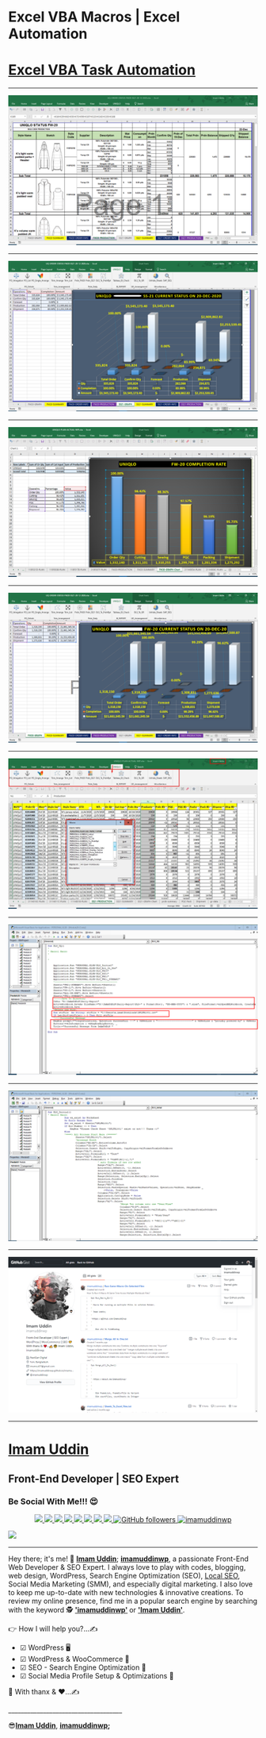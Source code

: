 # Excel VBA Macros | Excel Automation
<h1><a href="https://drive.google.com/file/d/1jyWGiizmeXIm6UDsEZyFGw1wzk1x_0j9/view?usp=sharing"> Excel VBA Task Automation <a/></h1>
<hr>
<a href="https://imamuddinwp.github.io/imamuddin" target="_blank"> <img src="https://github.com/imamuddinwp/excel-vba-macros/blob/main/excel-macros-ss/imam-uddin-imamuddinwp-excel-data.png"></a>
<hr>
<a href="https://imamuddinwp.github.io/imamuddin" target="_blank"> <img src="https://github.com/imamuddinwp/excel-vba-macros/blob/main/excel-macros-ss/excel-chart-imam-uddin-imamuddinwp.png"></a>
<hr>

<a href="https://imamuddinwp.github.io/imamuddin" target="_blank"> <img src="https://github.com/imamuddinwp/excel-vba-macros/blob/main/excel-macros-ss/excel-graph-imam-uddin-imamuddinwp.png"></a>
<hr>
<a href="https://imamuddinwp.github.io/imamuddin" target="_blank"> <img src="https://github.com/imamuddinwp/excel-vba-macros/blob/main/excel-macros-ss/imam-uddin-imamuddinwp-excel-chart.png"></a>
<hr>
<a href="https://imamuddinwp.github.io/imamuddin" target="_blank"> <img src="https://github.com/imamuddinwp/excel-vba-macros/blob/main/excel-macros-ss/imam-uddin-imamuddinwp-excel-macros.jpg"></a>
<hr>
<a href="https://imamuddinwp.github.io/imamuddin" target="_blank"> <img src="https://github.com/imamuddinwp/excel-vba-macros/blob/main/excel-macros-ss/excel-automation-imam-uddin-imamuddinwp.png"></a>
<hr>
<a href="https://imamuddinwp.github.io/imamuddin" target="_blank"> <img src="https://github.com/imamuddinwp/excel-vba-macros/blob/main/excel-macros-ss/imam-uddin-imamuddinwp-excel-code.png"></a>
<hr>
<a href="https://imamuddinwp.github.io/imamuddin" target="_blank"> <img src="https://github.com/imamuddinwp/excel-vba-macros/blob/main/excel-macros-ss/imam-uddin-imamuddinwp-gist-github.png"></a>
<hr>

<h1><a href="https://imamuddinwp.github.io/imamuddin/" target="_blank">Imam Uddin</a></h1>
<h2>Front-End Developer | SEO Expert </h2>
<h3>Be Social With Me!!! 😍</h3>
<p align="center">  
  <a href="https://twitter.com/imamuddinwp" target="_blank">
    <img src="https://img.shields.io/badge/-Twitter-1ca0f1?style=flat&labelColor=1ca0f1&logo=twitter&logoColor=white&link=https://twitter.com/imamuddinwp">
  </a>
  <a href="https://www.linkedin.com/in/imamuddinwp/" target="_blank">
    <img src="https://img.shields.io/badge/-Linkedin-1ca0f1?style=flat&labelColor=1ca0f1&logo=linkedin&logoColor=white&link=https://www.linkedin.com/in/imamuddinwp/">
  </a>
  <a href="https://behance.net/imamuddinwp" target="_blank">
    <img src="https://img.shields.io/badge/-Behance-053eff?style=flat&labelColor=053eff&logo=behance&logoColor=white&link=https://behance.net/imamuddinwp">
  </>
   <a href="https://www.instagram.com/imamuddinwp/" target="_blank">
    <img src="https://img.shields.io/badge/-Instagram-1ca0f1?style=flat&labelColor=1ca0f1&logo=instagram&logoColor=white&link=https://www.instagram.com/imamuddinwp/">
  </a> 
   <a href="https://bn.quora.com/profile/Imam-Uddin-Wp" target="_blank">
    <img src="https://img.shields.io/badge/-Quora-1ca0f1?style=flat&labelColor=1ca0f1&logo=quora&logoColor=white&link=https://bn.quora.com/profile/Imam-Uddin-Wp">
  </a>
    <a href="https://imamuddinwp.medium.com/" target="_blank">
    <img src="https://img.shields.io/badge/-Medium-1877F2?style=flat&labelColor=1877F2&logo=medium&logoColor=white&link=https://imamuddinwp.medium.com/">
  </a>
   <a href="https://facebook.com/imamuddinwp" target="_blank">
    <img src="https://img.shields.io/badge/-Facebook-1877F2?style=flat&labelColor=1877F2&logo=facebook&logoColor=white&link=https://facebook.com/imamuddinwp">
  </a>
  <a href="https://dribbble.com/imamuddinwp" target="_blank">
    <img src="https://img.shields.io/badge/-Dribbble-1877F2?style=flat&labelColor=1877F2&logo=dribbble&logoColor=white&link=https://dribbble.com/imamuddinwp">
  </a>
  <a href="https://github.com/imamuddinwp" target="_blank">
    <img alt="GitHub followers" src="https://img.shields.io/github/followers/imamuddinwp?label=Github&style=flat">
  </a>
  <a href="https://github.com/imamuddinwp" target="_blank">
    <img src="https://komarev.com/ghpvc/?username=imamuddinwp&label=Views&color=brightgreen&style=flat" alt="imamuddinwp" />
  </a>
</p
<hr>
<a href="https://imamuddinwp.github.io/imamuddin" target="_blank"> <img src="https://github.com/imamuddinwp/imamuddin/blob/main/imam-uddin-imamuddinwp.jpg"></a>
<hr>
<p> Hey there; it's me! 🤠 <b><a href="https://imamuddinwp.wixsite.com/imamuddin">Imam Uddin</a></b>; <b><a href="https://imamuddinwp.carrd.co">imamuddinwp</a></b>, a passionate Front-End Web Developer & SEO Expert. I always love to play with codes, blogging, web design, WordPress, Search Engine Optimization (SEO), <a href="https://imamuddinwp.gitbook.io/local-seo/">Local SEO</a>, Social Media Marketing (SMM), and especially digital marketing. I also love to keep me up-to-date with new technologies & innovative creations. To review my online presence, find me in a popular search engine by searching with the keyword 🕵 <b><a href="https://disqus.com/by/imamuddinwp">'imamuddinwp'</a> </b>  or  <b><a href="https://imamuddin.business.site">'Imam Uddin'</a></b>. </p>
<p>👉 How I will help you?...✍</p>
<ul>
<li>☑ WordPress 🖥 </li>
<li> ☑ WordPress & WooCommerce 🛒</li>
<li> ☑ SEO - Search Engine Optimization 🚀</li>
<li> ☑ Social Media Profile Setup & Optimizations 🔖</li>
</ul>
<p>🤝 With thanx & ♥...✍</p>
____________________________________
<p>😎<b><a href="https://g.page/imam-uddin-imamuddinwp?gm">Imam Uddin</b></a>, <b><a href="https://about.me/imamuddinwp">imamuddinwp</a>;</b> </p>
